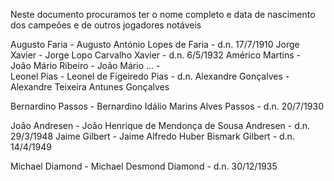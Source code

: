 Neste documento procuramos ter o nome completo e data de nascimento dos campeões e de outros jogadores notáveis


Augusto Faria - Augusto António Lopes de Faria - d.n. 17/7/1910
Jorge Xavier - Jorge Lopo Carvalho Xavier - d.n. 6/5/1932
Américo Martins - \
João Mário Ribeiro - João Mário ... - \
Leonel Pias - Leonel de Figeiredo Pias - d.n. 
Alexandre Gonçalves - Alexandre Teixeira Antunes Gonçalves 

Bernardino Passos - Bernardino Idálio Marins Alves Passos - d.n. 20/7/1930

João Andresen - João Henrique de Mendonça de Sousa Andresen - d.n. 29/3/1948
Jaime Gilbert - Jaime Alfredo Huber Bismark Gilbert - d.n. 14/4/1949


Michael Diamond - Michael Desmond Diamond - d.n. 30/12/1935
